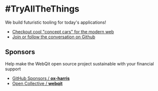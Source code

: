 # #TryAllTheThings

We build futuristic tooling for today's applications!

- [Checkout cool "concept cars" for the modern web](https://github.com/webqit/webqit)
- [Join or follow the conversation on Github](https://github.com/webqit/webqit/discussions)

## Sponsors

Help make the WebQit open source project sustainable with your financial support

- [GitHub Sponsors / **ox-harris**](https://github.com/sponsors/ox-harris)
- [Open Collective / **webqit**](https://opencollective.com/webqit)
